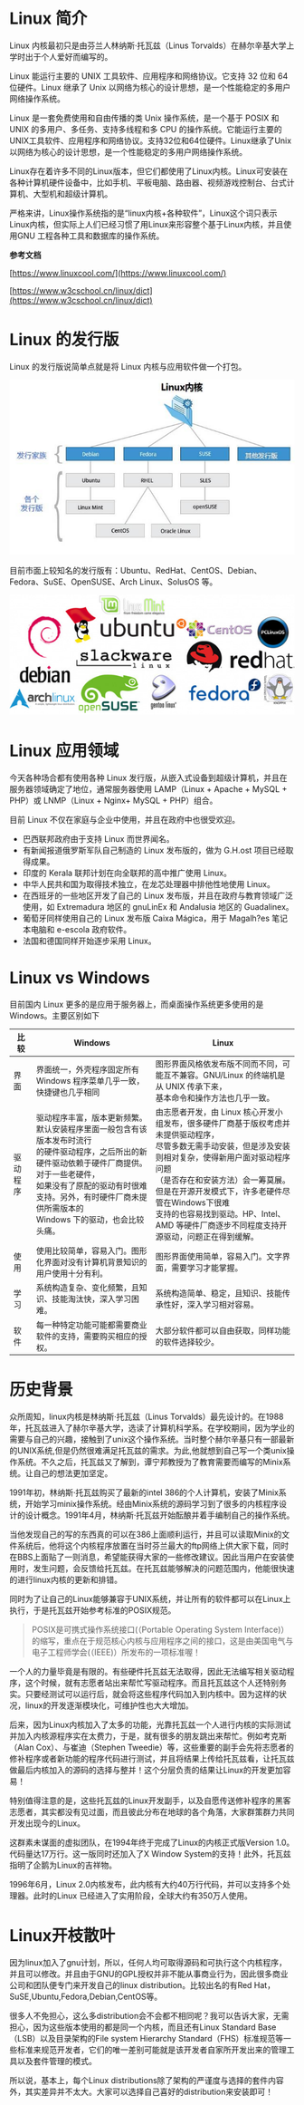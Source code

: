 # Linux 简介

Linux 内核最初只是由芬兰人林纳斯·托瓦兹（Linus Torvalds）在赫尔辛基大学上学时出于个人爱好而编写的。

Linux 能运行主要的 UNIX 工具软件、应用程序和网络协议。它支持 32 位和 64 位硬件。Linux 继承了 Unix 以网络为核心的设计思想，是一个性能稳定的多用户网络操作系统。

Linux 是一套免费使用和自由传播的类 Unix 操作系统，是一个基于 POSIX 和 UNIX 的多用户、多任务、支持多线程和多 CPU 的操作系统。它能运行主要的UNIX工具软件、应用程序和网络协议。支持32位和64位硬件。Linux继承了Unix以网络为核心的设计思想，是一个性能稳定的多用户网络操作系统。

Linux存在着许多不同的Linux版本，但它们都使用了Linux内核。Linux可安装在各种计算机硬件设备中，比如手机、平板电脑、路由器、视频游戏控制台、台式计算机、大型机和超级计算机。

严格来讲，Linux操作系统指的是“linux内核+各种软件”，Linux这个词只表示Linux内核，但实际上人们已经习惯了用Linux来形容整个基于Linux内核，并且使用GNU 工程各种工具和数据库的操作系统。

**参考文档**

[https://www.linuxcool.com/](https://www.linuxcool.com/)

[https://www.w3cschool.cn/linux/dict](https://www.w3cschool.cn/linux/dict)

# Linux 的发行版

Linux 的发行版说简单点就是将 Linux 内核与应用软件做一个打包。

![](./images/1511849829609658.jpg)

目前市面上较知名的发行版有：Ubuntu、RedHat、CentOS、Debian、Fedora、SuSE、OpenSUSE、Arch Linux、SolusOS 等。

![](./images/wKioL1bvVPWAu7hqAAEyirVUn3c446.jpg-wh_651x-s_3197843091.jpg)

# Linux 应用领域

今天各种场合都有使用各种 Linux 发行版，从嵌入式设备到超级计算机，并且在服务器领域确定了地位，通常服务器使用 LAMP（Linux + Apache + MySQL + PHP）或 LNMP（Linux + Nginx+ MySQL + PHP）组合。

目前 Linux 不仅在家庭与企业中使用，并且在政府中也很受欢迎。

* 巴西联邦政府由于支持 Linux 而世界闻名。
* 有新闻报道俄罗斯军队自己制造的 Linux 发布版的，做为 G.H.ost 项目已经取得成果。
* 印度的 Kerala 联邦计划在向全联邦的高中推广使用 Linux。
* 中华人民共和国为取得技术独立，在龙芯处理器中排他性地使用 Linux。
* 在西班牙的一些地区开发了自己的 Linux 发布版，并且在政府与教育领域广泛使用，如 Extremadura 地区的 gnuLinEx 和 Andalusia 地区的 Guadalinex。
* 葡萄牙同样使用自己的 Linux 发布版 Caixa Mágica，用于 Magalh?es 笔记本电脑和 e-escola 政府软件。
* 法国和德国同样开始逐步采用 Linux。

# Linux vs Windows

目前国内 Linux 更多的是应用于服务器上，而桌面操作系统更多使用的是 Windows。主要区别如下


| 比较     | Windows                                                                                                                                                                                                                                                               | Linux                                                                                                                                                                                                                                                                                                                                                         |
| ---------- | ----------------------------------------------------------------------------------------------------------------------------------------------------------------------------------------------------------------------------------------------------------------------- | --------------------------------------------------------------------------------------------------------------------------------------------------------------------------------------------------------------------------------------------------------------------------------------------------------------------------------------------------------------- |
| 界面     | 界面统一，外壳程序固定所有 Windows 程序菜单几乎一致，快捷键也几乎相同                                                                                                                                                                                                 | 图形界面风格依发布版不同而不同，可能互不兼容。GNU/Linux 的终端机是从 UNIX 传承下来，<br />基本命令和操作方法也几乎一致。                                                                                                                                                                                                                                      |
| 驱动程序 | 驱动程序丰富，版本更新频繁。默认安装程序里面一般包含有该版本发布时流行<br />的硬件驱动程序，之后所出的新硬件驱动依赖于硬件厂商提供。对于一些老硬件，<br />如果没有了原配的驱动有时很难支持。另外，有时硬件厂商未提供所需版本的 <br />Windows 下的驱动，也会比较头痛。 | 由志愿者开发，由 Linux 核心开发小组发布，很多硬件厂商基于版权考虑并未提供驱动程序，<br />尽管多数无需手动安装，但是涉及安装则相对复杂，使得新用户面对驱动程序问题<br />（是否存在和安装方法）会一筹莫展。但是在开源开发模式下，许多老硬件尽管在Windows下很难<br />支持的也容易找到驱动。HP、Intel、AMD 等硬件厂商逐步不同程度支持开源驱动，问题正在得到缓解。 |
| 使用     | 使用比较简单，容易入门。图形化界面对没有计算机背景知识的用户使用十分有利。                                                                                                                                                                                            | 图形界面使用简单，容易入门。文字界面，需要学习才能掌握。                                                                                                                                                                                                                                                                                                      |
| 学习     | 系统构造复杂、变化频繁，且知识、技能淘汰快，深入学习困难。                                                                                                                                                                                                            | 系统构造简单、稳定，且知识、技能传承性好，深入学习相对容易。                                                                                                                                                                                                                                                                                                  |
| 软件     | 每一种特定功能可能都需要商业软件的支持，需要购买相应的授权。                                                                                                                                                                                                          | 大部分软件都可以自由获取，同样功能的软件选择较少。                                                                                                                                                                                                                                                                                                            |


# 历史背景

众所周知，linux内核是林纳斯·托瓦兹（Linus Torvalds）最先设计的。在1988年，托瓦兹进入了赫尔辛基大学，选读了计算机科学系。在学校期间，因为学业的需要与自己的兴趣，接触到了unix这个操作系统。当时整个赫尔辛基只有一部最新的UNIX系统,但是仍然很难满足托瓦兹的需求。为此,他就想到自己写一个类unix操作系统。不久之后，托瓦兹又了解到，谭宁邦教授为了教育需要而编写的Minix系统。让自己的想法更加坚定。

1991年初，林纳斯·托瓦兹购买了最新的intel 386的个人计算机，安装了Minix系统，开始学习minix操作系统。经由Minix系统的源码学习到了很多的内核程序设计的设计概念。1991年4月，林纳斯·托瓦兹开始酝酿并着手编制自己的操作系统。

当他发现自己的写的东西真的可以在386上面顺利运行，并且可以读取Minix的文件系统后，他将这个内核程序放置在当时芬兰最大的ftp网络上供大家下载，同时在BBS上面贴了一则消息，希望能获得大家的一些修改建议。因此当用户在安装使用时，发生问题，会反馈给托瓦兹。在托瓦兹能够解决的问题范围内，他能很快速的进行linux内核的更新和排错。

同时为了让自己的Linux能够兼容于UNIX系统，并让所有的软件都可以在Linux上执行，于是托瓦兹开始参考标准的POSIX规范。

> POSIX是可携式操作系统接口(（Portable Operating System Interface)）的缩写，重点在于规范核心内核与应用程序之间的接口，这是由美国电气与电子工程师学会(（IEEE)）所发布的一项标准喔！

一个人的力量毕竟是有限的。有些硬件托瓦兹无法取得，因此无法编写相关驱动程序，这个时候，就有志愿者站出来帮忙写驱动程序。而且托瓦兹这个人还特别务实。只要经测试可以运行后，就会将这些程序代码加入到内核中。因为这样的状况，linux的开发逐渐模块化，可维护性也大大增加。

后来，因为Linux内核加入了太多的功能，光靠托瓦兹一个人进行内核的实际测试并加入内核源程序实在太费力，于是，就有很多的朋友跳出来帮忙。例如考克斯（Alan Cox）、与崔迪（Stephen Tweedie）等，这些重要的副手会先将志愿者的修补程序或者新功能的程序代码进行测试，并且将结果上传给托瓦兹看，让托瓦兹做最后内核加入的源码的选择与整并！这个分层负责的结果让Linux的开发更加容易！

特别值得注意的是，这些托瓦兹的Linux开发副手，以及自愿传送修补程序的黑客志愿者，其实都没有见过面，而且彼此分布在地球的各个角落，大家群策群力共同开发出现今的Linux。

这群素未谋面的虚拟团队，在1994年终于完成了Linux的内核正式版Version 1.0。代码量达17万行。这一版同时还加入了X Window System的支持！此外，托瓦兹指明了企鹅为Linux的吉祥物。

1996年6月，Linux 2.0内核发布，此内核有大约40万行代码，并可以支持多个处理器。此时的Linux 已经进入了实用阶段，全球大约有350万人使用。

# Linux开枝散叶

因为linux加入了gnu计划，所以，任何人均可取得源码和可执行这个内核程序，并且可以修改。并且由于GNU的GPL授权并非不能从事商业行为，因此很多商业公司和团队便专门来开发自己的linux distribution。比较出名的有Red Hat，SuSE,Ubuntu,Fedora,Debian,CentOS等。

很多人不免担心，这么多distribution会不会都不相同呢？我可以告诉大家，无需担心，因为这些版本使用的都是同一个内核，而且还有Linux Standard Base（LSB）以及目录架构的File system Hierarchy Standard（FHS）标准规范等一些标准来规范开发者，它们的唯一差别可能就是该开发者自家所开发出来的管理工具以及套件管理的模式。

所以说，基本上，每个Linux distributions除了架构的严谨度与选择的套件内容外，其实差异并不太大。大家可以选择自己喜好的distribution来安装即可！
